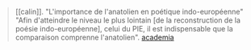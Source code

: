 > [[calin]]. "L'importance de l'anatolien en poétique indo-européenne" "Afin d'atteindre le niveau le plus lointain [de la reconstruction de la poésie indo-européenne], celui du PIE, il est indispensable que la comparaison comprenne l'anatolien". [academia](https://www.academia.edu/30075128)